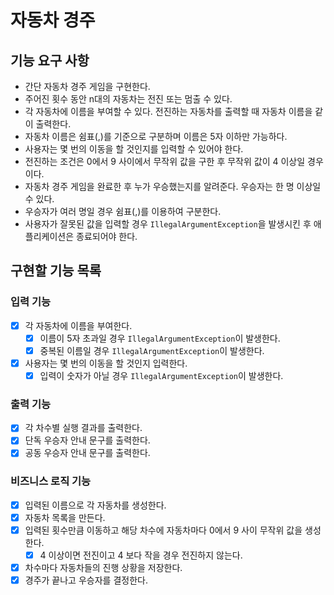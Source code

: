 # 자동차 경주

## 기능 요구 사항

- 간단 자동차 경주 게임을 구현한다.
- 주어진 횟수 동안 n대의 자동차는 전진 또는 멈출 수 있다.
- 각 자동차에 이름을 부여할 수 있다. 전진하는 자동차를 출력할 때 자동차 이름을 같이 출력한다.
- 자동차 이름은 쉼표(,)를 기준으로 구분하며 이름은 5자 이하만 가능하다.
- 사용자는 몇 번의 이동을 할 것인지를 입력할 수 있어야 한다.
- 전진하는 조건은 0에서 9 사이에서 무작위 값을 구한 후 무작위 값이 4 이상일 경우이다.
- 자동차 경주 게임을 완료한 후 누가 우승했는지를 알려준다. 우승자는 한 명 이상일 수 있다.
- 우승자가 여러 명일 경우 쉼표(,)를 이용하여 구분한다.
- 사용자가 잘못된 값을 입력할 경우 `IllegalArgumentException`을 발생시킨 후 애플리케이션은 종료되어야 한다.

## 구현할 기능 목록

### 입력 기능
- [x] 각 자동차에 이름을 부여한다.
    - [x] 이름이 5자 초과일 경우 `IllegalArgumentException`이 발생한다.
    - [x] 중복된 이름일 경우 `IllegalArgumentException`이 발생한다.
- [x] 사용자는 몇 번의 이동을 할 것인지 입력한다.
    - [x] 입력이 숫자가 아닐 경우 `IllegalArgumentException`이 발생한다.

### 출력 기능
- [x] 각 차수별 실행 결과를 출력한다.
- [x] 단독 우승자 안내 문구를 출력한다.
- [x] 공동 우승자 안내 문구를 출력한다.

### 비즈니스 로직 기능
- [x] 입력된 이름으로 각 자동차를 생성한다.
- [x] 자동차 목록을 만든다.
- [x] 입력된 횟수만큼 이동하고 해당 차수에 자동차마다 0에서 9 사이 무작위 값을 생성한다.
    - [x] 4 이상이면 전진이고 4 보다 작을 경우 전진하지 않는다.
- [x] 차수마다 자동차들의 진행 상황을 저장한다.
- [x] 경주가 끝나고 우승자를 결정한다.